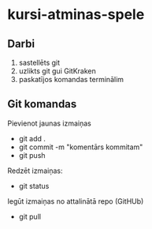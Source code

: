 # kursi-atminas-spele

## Darbi

1. sastellēts git
2. uzlikts git gui GitKraken
3. paskatījos komandas terminālim

## Git komandas
Pievienot jaunas izmaiņas

* git add .
* git commit -m "komentārs kommitam"
* git push

Redzēt izmaiņas:

* git status

Iegūt izmaiņas no attalinātā repo (GitHUb)

* git pull
